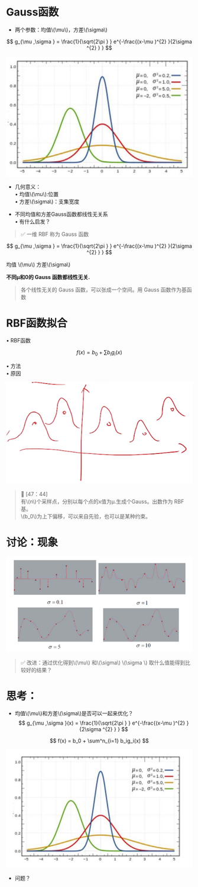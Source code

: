 # Gauss函数
* 两个参数：均值\\(\mu\\)，方差\\(\sigma\\)  

$$
g_{\mu ,\sigma } = \frac{1}{\sqrt{2\pi } } e^{-\frac{(x-\mu )^{2} }{2\sigma ^{2} } } 
$$

![](../assets/20.PNG)

* 几何意义：   
• 均值\\(\mu\\):位置   
• 方差\\(\sigma\\)：支集宽度  

* 不同均值和方差Gauss函数都线性无关系  
• 有什么启发？   


> &#x2705; 一维 RBF 称为 Gauss 函数

$$
g_{\mu ,\sigma } = \frac{1}{\sqrt{2\pi } } e^{-\frac{(x-\mu )^{2} }{2\sigma ^{2} } } 
$$

均值 \\(\mu\\) 方差\\(\sigma\\)  

**不同µ和0的 Gauss 函数都线性无关.**

> 各个线性无关的 Gauss 函数，可以张成一个空间。用 Gauss 函数作为基函数  

# RBF函数拟合

• RBF函数

$$
f(x) = b_0 + \sum b_ig_i(x)
$$

• 方法  
• 原因

![](../assets/14.PNG)

> &#x1F50E; [47：44]   
> 有\\(n\\)个采样点，分别以每个点的x值为µ.生成个Gauss。出数作为 RBF基。    
\\(b_0\\)为上下偏移，可以来自先验，也可以是某种约束。 

# 讨论：现象
![](../assets/函数-1.png)  

> &#x2705; 改进：通过优化得到\\(\mu\\) 和\\(\sigma\\)
> \\(\sigma \\) 取什么值能得到比较好的结果？ 

# 思考：

* 均值\\(\mu\\)和方差\\(\sigma\\)是否可以一起来优化？   
$$
g_{\mu ,\sigma }(x) = \frac{1}{\sqrt{2\pi } } e^{-\frac{(x-\mu )^{2} }{2\sigma ^{2} } } 
$$

$$
f(x) = b_0 + \sum^n_{i=1} b_ig_i(x)
$$

![](../assets/函数-2.png)

* 问题？  
